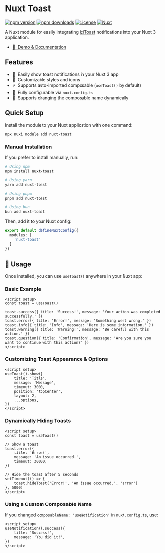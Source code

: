 # Nuxt Toast

[![npm version][npm-version-src]][npm-version-href]
[![npm downloads][npm-downloads-src]][npm-downloads-href]
[![License][license-src]][license-href]
[![Nuxt][nuxt-src]][nuxt-href]

A Nuxt module for easily integrating [iziToast](https://github.com/marcelodolza/iziToast) notifications into your Nuxt 3 application.

- [📖 &nbsp;Demo & Documentation](https://marcelodolza.github.io/iziToast/)

## Features

- 🔔 &nbsp;Easily show toast notifications in your Nuxt 3 app
- 🎨 &nbsp;Customizable styles and icons
- ⚡ &nbsp;Supports auto-imported composable (`useToast()` by default)
- 🔧 &nbsp;Fully configurable via `nuxt.config.ts`
- 🔄 &nbsp;Supports changing the composable name dynamically

## Quick Setup

Install the module to your Nuxt application with one command:

```bash
npx nuxi module add nuxt-toast
```

### **Manual Installation**

If you prefer to install manually, run:

```bash
# Using npm
npm install nuxt-toast

# Using yarn
yarn add nuxt-toast

# Using pnpm
pnpm add nuxt-toast

# Using bun
bun add nuxt-toast
```

Then, add it to your Nuxt config:

```ts
export default defineNuxtConfig({
  modules: [
    'nuxt-toast'
  ]
})
```
## 🚀 Usage

Once installed, you can use `useToast()` anywhere in your Nuxt app:

### **Basic Example**

```vue
<script setup>
const toast = useToast()

toast.success({ title: 'Success!', message: 'Your action was completed successfully.' })
toast.error({ title: 'Error!', message: 'Something went wrong.' })
toast.info({ title: 'Info', message: 'Here is some information.' })
toast.warning({ title: 'Warning!', message: 'Be careful with this action.' })
toast.question({ title: 'Confirmation', message: 'Are you sure you want to continue with this action?' })
</script>
```

### **Customizing Toast Appearance & Options**

```vue
<script setup>
useToast().show({
	title: 'Title',
	message: 'Message',
	timeout: 3000,
	position: 'topCenter',
	layout: 2,
	...options,
})
</script>
```

### **Dynamically Hiding Toasts**

```vue
<script setup>
const toast = useToast()

// Show a toast
toast.error({
	title: 'Error!',
	message: 'An issue occurred.',
	timeout: 30000,
})

// Hide the toast after 5 seconds
setTimeout(() => {
	toast.hideToast('Error!', 'An issue occurred.', 'error')
}, 5000)
</script>
```

### **Using a Custom Composable Name**

If you changed `composableName: 'useNotification'` in `nuxt.config.ts`, use:

```vue
<script setup>
useNotification().success({
	title: 'Success!',
	message: 'You did it!',
})
</script>
```

<!-- Badges -->

[npm-version-src]: https://img.shields.io/npm/v/nuxt-toast/latest.svg?style=flat&colorA=020420&colorB=00DC82
[npm-version-href]: https://npmjs.com/package/nuxt-toast
[npm-downloads-src]: https://img.shields.io/npm/dm/nuxt-toast.svg?style=flat&colorA=020420&colorB=00DC82
[npm-downloads-href]: https://npm.chart.dev/nuxt-toast
[license-src]: https://img.shields.io/npm/l/nuxt-toast.svg?style=flat&colorA=020420&colorB=00DC82
[license-href]: https://npmjs.com/package/nuxt-toast
[nuxt-src]: https://img.shields.io/badge/Nuxt-020420?logo=nuxt.js
[nuxt-href]: https://nuxt.com

